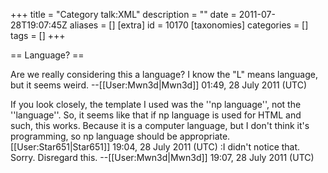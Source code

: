 +++
title = "Category talk:XML"
description = ""
date = 2011-07-28T19:07:45Z
aliases = []
[extra]
id = 10170
[taxonomies]
categories = []
tags = []
+++

== Language? ==

Are we really considering this a language? I know the "L" means language, but it seems weird. --[[User:Mwn3d|Mwn3d]] 01:49, 28 July 2011 (UTC)

If you look closely, the template I used was the ''np language'', not the ''language''. So, it seems like that if np language is used for HTML and such, this works. Because it is a computer language, but I don't think it's programming, so np language should be appropriate. [[User:Star651|Star651]] 19:04, 28 July 2011 (UTC)
:I didn't notice that. Sorry. Disregard this. --[[User:Mwn3d|Mwn3d]] 19:07, 28 July 2011 (UTC)

